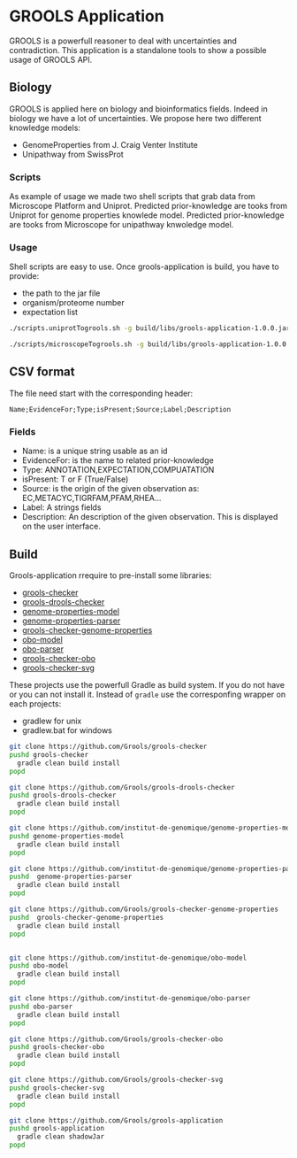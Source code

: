# GROOLS Application

GROOLS is a powerfull reasoner to deal with uncertainties and contradiction. This application is a standalone tools to show a possible usage of GROOLS API.

## Biology
GROOLS is applied here on biology and bioinformatics fields. Indeed in biology we have a lot of uncertainties. We propose here two different knowledge models:
 - GenomeProperties from J. Craig Venter Institute
 - Unipathway from SwissProt

### Scripts
As example of usage we made two shell scripts that grab data from Microscope Platform and Uniprot.
Predicted prior-knowledge are tooks from Uniprot for genome properties knowlede model.
Predicted prior-knowledge are tooks from Microscope for unipathway knwoledge model.

### Usage
Shell scripts are  easy to use. Once grools-application is build, you have to provide:
- the path to the jar file
- organism/proteome number
- expectation list

```bash
./scripts.uniprotTogrools.sh -g build/libs/grools-application-1.0.0.jar UP000000625 ~/expectation.csv
```
```bash
./scripts/microscopeTogrools.sh -g build/libs/grools-application-1.0.0.jar 36 ~/expectation.csv
```

## CSV format
The file need start with the corresponding header:
```csv
Name;EvidenceFor;Type;isPresent;Source;Label;Description
```
### Fields
- Name: is a unique string usable as an id
- EvidenceFor: is the name to related prior-knowledge
- Type: ANNOTATION,EXPECTATION,COMPUATATION
- isPresent: T or F (True/False)
- Source: is the origin of the given observation as: EC,METACYC,TIGRFAM,PFAM,RHEA...
- Label: A strings fields
- Description: An description of the given observation. This is displayed on the user interface.

## Build

Grools-application rrequire to pre-install some libraries:
- [grools-checker](https://github.com/Grools/grools-checker)
- [grools-drools-checker](https://github.com/Grools/grools-drools-checker)
- [genome-properties-model](https://github.com/institut-de-genomique/genome-properties-model)
- [genome-properties-parser](https://github.com/institut-de-genomique/genome-properties-parser)
- [grools-checker-genome-properties](https://github.com/Grools/grools-checker-genome-properties)
- [obo-model](https://github.com/institut-de-genomique/obo-model)
- [obo-parser](https://github.com/institut-de-genomique/obo-parser)
- [grools-checker-obo](https://github.com/Grools/grools-checker-obo)
- [grools-checker-svg](https://github.com/Grools/grools-checker-svg)

These projects use the powerfull Gradle as build system. If you do not have or you can not install it.
Instead of `gradle` use the corresponfing wrapper on each projects:
- gradlew for unix
- gradlew.bat for windows

```bash
git clone https://github.com/Grools/grools-checker
pushd grools-checker
  gradle clean build install
popd

git clone https://github.com/Grools/grools-drools-checker
pushd grools-drools-checker
  gradle clean build install
popd

git clone https://github.com/institut-de-genomique/genome-properties-model
pushd genome-properties-model
  gradle clean build install
popd

git clone https://github.com/institut-de-genomique/genome-properties-parser
pushd  genome-properties-parser
  gradle clean build install
popd

git clone https://github.com/Grools/grools-checker-genome-properties
pushd  grools-checker-genome-properties
  gradle clean build install
popd


git clone https://github.com/institut-de-genomique/obo-model
pushd obo-model
  gradle clean build install
popd

git clone https://github.com/institut-de-genomique/obo-parser
pushd obo-parser
  gradle clean build install
popd

git clone https://github.com/Grools/grools-checker-obo
pushd grools-checker-obo
  gradle clean build install
popd

git clone https://github.com/Grools/grools-checker-svg
pushd grools-checker-svg
  gradle clean build install
popd

git clone https://github.com/Grools/grools-application
pushd grools-application
  gradle clean shadowJar
popd
```
